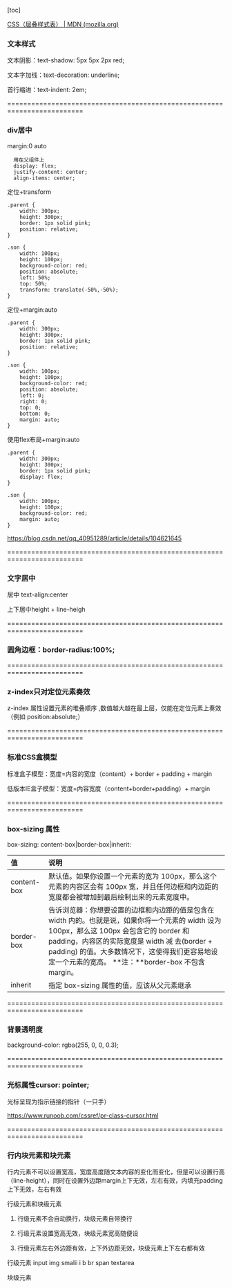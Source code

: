 [toc]

[CSS（层叠样式表） | MDN (mozilla.org)](https://developer.mozilla.org/zh-CN/docs/Web/CSS)

### 文本样式

文本阴影：text-shadow: 5px 5px 2px red;

文本字加线：text-decoration: underline;

首行缩进：text-indent: 2em;

=========================================================================

### div居中

margin:0 auto

```
  用在父组件上
  display: flex;
  justify-content: center;
  align-items: center;
```

定位+transform

```
.parent {
	width: 300px;
	height: 300px;
	border: 1px solid pink;
	position: relative;
}

.son {
	width: 100px;
	height: 100px;
	background-color: red;
	position: absolute;
	left: 50%;
	top: 50%;
	transform: translate(-50%,-50%);
}
```

定位+margin:auto

```
.parent {
	width: 300px;
	height: 300px;
	border: 1px solid pink;
	position: relative;
}

.son {
	width: 100px;
	height: 100px;
	background-color: red;
	position: absolute;
	left: 0;
	right: 0;
	top: 0;
	bottom: 0;
	margin: auto;
}
```

使用flex布局+margin:auto

```
.parent {
	width: 300px;
	height: 300px;
	border: 1px solid pink;
	display: flex;
}

.son {
	width: 100px;
	height: 100px;
	background-color: red;
	margin: auto;
}

```

https://blog.csdn.net/qq_40951289/article/details/104621645

=========================================================================

### 文字居中

居中 text-align:center

上下居中height + line-heigh

=========================================================================

### 圆角边框：border-radius:100%;

=========================================================================

### z-index只对定位元素奏效 

z-index 属性设置元素的堆叠顺序 ,数值越大越在最上层，仅能在定位元素上奏效（例如 position:absolute;）

=========================================================================

### 标准CSS盒模型

标准盒子模型：宽度=内容的宽度（content）+ border + padding + margin

低版本IE盒子模型：宽度=内容宽度（content+border+padding）+ margin

=========================================================================

### box-sizing 属性

box-sizing: content-box|border-box|inherit:

| 值          | 说明                                                         |
| :---------- | :----------------------------------------------------------- |
| content-box | 默认值。如果你设置一个元素的宽为 100px，那么这个元素的内容区会有 100px 宽，并且任何边框和内边距的宽度都会被增加到最后绘制出来的元素宽度中。 |
| border-box  | 告诉浏览器：你想要设置的边框和内边距的值是包含在 width 内的。也就是说，如果你将一个元素的 width 设为 100px，那么这 100px 会包含它的 border 和 padding，内容区的实际宽度是 width 减 去(border + padding) 的值。大多数情况下，这使得我们更容易地设定一个元素的宽高。 **注：**border-box 不包含 margin。 |
| inherit     | 指定 box-sizing 属性的值，应该从父元素继承                   |

=========================================================================

### 背景透明度

background-color: rgba(255, 0, 0, 0.3);

=========================================================================

### 光标属性cursor: pointer;

光标呈现为指示链接的指针（一只手）

https://www.runoob.com/cssref/pr-class-cursor.html

=========================================================================

### 行内块元素和块元素

行内元素不可以设置宽高，宽度高度随文本内容的变化而变化，但是可以设置行高（line-height），同时在设置外边距margin上下无效，左右有效，内填充padding上下无效，左右有效

行级元素和块级元素

1. 行级元素不会自动换行，块级元素自带换行

2. 行级元素设置宽高无效，块级元素宽高随便设

3. 行级元素左右外边距有效，上下外边距无效，块级元素上下左右都有效

行级元素 input img smalii i b br span textarea

块级元素



